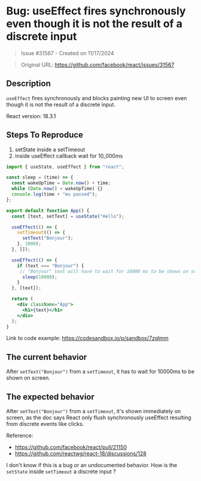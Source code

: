 # Bug: useEffect fires synchronously even though it is not the result of a discrete input 

> Issue #31567 - Created on 11/17/2024

> Original URL: https://github.com/facebook/react/issues/31567

## Description

`useEffect` fires synchronously and blocks painting new UI to screen even though it is not the result of a discrete input.

React version: 18.3.1

## Steps To Reproduce

1. setState inside a setTimeout
2. inside useEffect callback wait for 10_000ms

```jsx
import { useState, useEffect } from "react";

const sleep = (time) => {
  const wakeUpTime = Date.now() + time;
  while (Date.now() < wakeUpTime) {}
  console.log(time + "ms passed");
};

export default function App() {
  const [text, setText] = useState("Hello");

  useEffect(() => {
    setTimeout(() => {
      setText("Bonjour");
    }, 1000);
  }, []);

  useEffect(() => {
    if (text === "Bonjour") {
     // "Bonjour" text will have to wait for 10000 ms to be shown on screen 
      sleep(10000);
    }
  }, [text]);

  return (
    <div className="App">
      <h1>{text}</h1>
    </div>
  );
}
```

Link to code example:
https://codesandbox.io/p/sandbox/7zqlmm

## The current behavior
After `setText("Bonjour")` from a `setTimeout`, it has to wait for 10000ms to be shown on screen.

## The expected behavior
After `setText("Bonjour")` from a `setTimeout`, it's shown immediately on screen, as the doc says React only flush synchronously useEffect resulting from discrete events like clicks.

Reference:
- https://github.com/facebook/react/pull/21150
- https://github.com/reactwg/react-18/discussions/128

I don't know if this is a bug or an undocumented behavior. How is the `setState` inside `setTimeout` a discrete input ?

